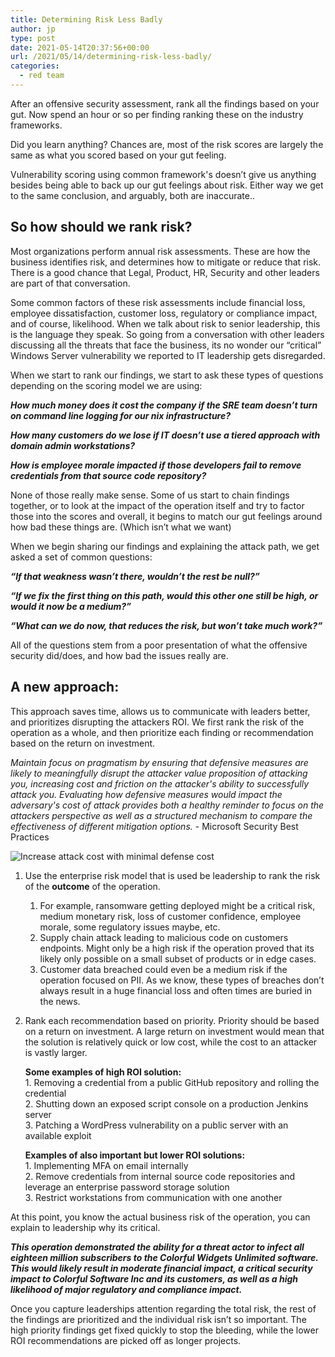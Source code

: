 ```yaml
---
title: Determining Risk Less Badly
author: jp
type: post
date: 2021-05-14T20:37:56+00:00
url: /2021/05/14/determining-risk-less-badly/
categories:
  - red team
---
```


After an offensive security assessment, rank all the findings based on your gut. Now spend an hour or so per finding ranking these on the industry frameworks. 

Did you learn anything? Chances are, most of the risk scores are largely the same as what you scored based on your gut feeling. 

Vulnerability scoring using common framework's doesn’t give us anything besides being able to back up our gut feelings about risk. Either way we get to the same conclusion, and arguably, both are inaccurate.. 

## So how should we rank risk?

Most organizations perform annual risk assessments. These are how the business identifies risk, and determines how to mitigate or reduce that risk. There is a good chance that Legal, Product, HR, Security and other leaders are part of that conversation.

Some common factors of these risk assessments include financial loss, employee dissatisfaction, customer loss, regulatory or compliance impact, and of course, likelihood. When we talk about risk to senior leadership, this is the language they speak. So going from a conversation with other leaders discussing all the threats that face the business, its no wonder our “critical” Windows  Server vulnerability we reported to IT leadership gets disregarded. 


When we start to rank our findings, we start to ask these types of questions depending on the scoring model we are using:


***How much money does it cost the company if the SRE team doesn’t turn on command line logging for our nix infrastructure?***

***How many customers do we lose if IT doesn’t use a tiered approach with domain admin workstations?***

***How is employee morale impacted if those developers fail to remove credentials from that source code repository?***


None of those really make sense. Some of us start to chain findings together, or to look at the impact of the operation itself and try to factor those into the scores and overall, it begins to match our gut feelings around how bad these things are. (Which isn’t what we want)


When we begin sharing our findings and explaining the attack path, we get asked a set of common questions:


***“If that weakness wasn’t there, wouldn’t the rest be null?”***

***“If we fix the first thing on this path, would this other one still be high, or would it now be a medium?”***

***“What can we do now, that reduces the risk, but won’t take much work?”***


All of the questions stem from a poor presentation of what the offensive security did/does, and how bad the issues really are. 

## A new approach:

This approach saves time, allows us to communicate with leaders better, and prioritizes disrupting the attackers ROI. We first rank the risk of the operation as a whole, and then prioritize each finding or recommendation based on the return on investment.

*Maintain focus on pragmatism by ensuring that defensive measures are likely to meaningfully disrupt the attacker value proposition of attacking you, increasing cost and friction on the attacker's ability to successfully attack you. Evaluating how defensive measures would impact the adversary's cost of attack provides both a healthy reminder to focus on the attackers perspective as well as a structured mechanism to compare the effectiveness of different mitigation options.* - Microsoft Security Best Practices

![Increase attack cost with minimal defense cost](https://docs.microsoft.com/en-us/security/compass/media/privileged-access-strategy/balance-defender--and-attacker-cost.png)


1. Use the enterprise risk model that is used be leadership to rank the risk of the **outcome** of the operation.
    1. For example, ransomware getting deployed might be a critical risk, medium monetary risk, loss of customer confidence, employee morale, some regulatory issues maybe, etc.
    2. Supply chain attack leading to malicious code on customers endpoints. Might only be a high risk if the operation proved that its likely only possible on a small subset of products or in edge cases. 
    3. Customer data breached could even be a medium risk if the operation focused on PII. As we know, these types of breaches don’t always result in a huge financial loss and often times are buried in the news. 
2. Rank each recommendation based on priority. Priority should be based on a return on investment. A large return on investment would mean that the solution is relatively quick or low cost, while the cost to an attacker is vastly larger. 


    **Some examples of high ROI solution:**\
        1. Removing a credential from a public GitHub repository and rolling the credential\
        2. Shutting down an exposed script console on a production Jenkins server\
        3. Patching a WordPress vulnerability on a public server with an available exploit
    
    **Examples of also important but lower ROI solutions:**\
        1. Implementing MFA on email internally\
        2. Remove credentials from internal source code repositories and leverage an enterprise password storage solution\
        3. Restrict workstations from communication with one another

At this point, you know the actual business risk of the operation, you can explain to leadership why its critical. 

***This operation demonstrated the ability for a threat actor to infect all eighteen million subscribers to the Colorful Widgets Unlimited software. This would likely result in moderate financial impact, a critical security impact to Colorful Software Inc and its customers, as well as a high likelihood of major regulatory and compliance impact.***

Once you capture leaderships attention regarding the total risk, the rest of the findings are prioritized and the individual risk isn’t so important. The high priority findings get fixed quickly to stop the bleeding, while the lower ROI recommendations are picked off as longer projects.


